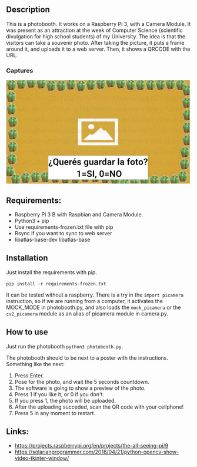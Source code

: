 ## Description
This is a photobooth. It works on a Raspberry Pi 3, with a Camera Module. It was present as an attraction at the week of Computer Science (scientific divulgation for high school students) of my University. The idea is that the visitors can take a souvenir photo. After taking the picture, it puts a frame around it, and uploads it to a web server. Then, it shows a QRCODE with the URL.

### Captures
![confirm dialog](img/photobooth_preview_1.jpg "photo confirm dialog")

## Requirements:
* Raspberry Pi 3 B with Raspbian and Camera Module.
* Python3 + pip
* Use requirements-frozen.txt file with pip
* Rsync if you want to sync to web server
* libatlas-base-dev libatlas-base

## Installation
Just install the requirements with pip.
```
pip install -r requirements-frozen.txt
```
It can be tested without a raspberry. There is a try in the `import picamera` instruction, so if we are running from a computer, it activates the MOCK_MODE in photobooth.py, and also loads the `mock_picamera` or the `cv2_picamera` module as an alias of picamera module in camera.py.

## How to use
Just run the photobooth `python3 photobooth.py`.

The photobooth should to be next to a poster with the instructions. Something like the next:
1. Press Enter.
2. Pose for the photo, and wait the 5 seconds countdown.
3. The software is going to show a preview of the photo. 
4. Press 1 if you like it, or 0 if you don't.
5. If you press 1, the photo will be uploaded.
6. After the uploading succeded, scan the QR code with your cellphone!
7. Press 5 in any moment to restart.

## Links:
- https://projects.raspberrypi.org/en/projects/the-all-seeing-pi/9
- https://solarianprogrammer.com/2018/04/21/python-opencv-show-video-tkinter-window/
